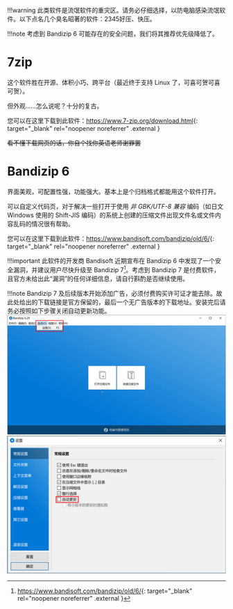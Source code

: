 !!!warning
	此类软件是流氓软件的重灾区。请务必仔细选择，以防电脑感染流氓软件。以下点名几个臭名昭著的软件：2345好压、快压。

!!!note
	考虑到 Bandizip 6 可能存在的安全问题，我们将其推荐优先级降低了。

# 7zip
这个软件胜在开源、体积小巧、跨平台（最近终于支持 Linux 了，可喜可贺可喜可贺）。

但外观……怎么说呢？十分的复古。

您可以在这里下载到此软件：<https://www.7-zip.org/download.html>{: target="_blank" rel="noopener noreferrer" .external }

~~看不懂下载网页的话，你自个找你英语老师谢罪罢~~

# Bandizip 6
界面美观，可配置性强，功能强大。基本上是个归档格式都能用这个软件打开。

可以自定义代码页，对于解决一些打开于使用 *非 GBK/UTF-8 兼容* 编码（如日文 Windows 使用的 Shift-JIS 编码）的系统上创建的压缩文件出现文件名或文件内容乱码的情况很有帮助。

您可以在这里下载到此软件：<https://www.bandisoft.com/bandizip/old/6/>{: target="_blank" rel="noopener noreferrer" .external }

!!!important
	此软件的开发商 Bandisoft 近期宣布在 Bandizip 6 中发现了一个安全漏洞，并建议用户尽快升级至 Bandizip 7[^1]。考虑到 Bandizip 7 是付费软件，且官方未给出此“漏洞”的任何详细信息，请自行斟酌是否继续使用。

!!!note
	Bandizip 7 及后续版本开始添加广告，必须付费购买许可证才能去除。故此处给出的下载链接是官方保留的，最后一个无广告版本的下载地址。安装完后请务必按照如下步骤关闭自动更新功能。
	![Step 1](./images/disable-bandizip-update-1.png)
	![Step 2](./images/disable-bandizip-update-2.png)

[^1]: <https://www.bandisoft.com/bandizip/old/6/>{: target="_blank" rel="noopener noreferrer" .external }